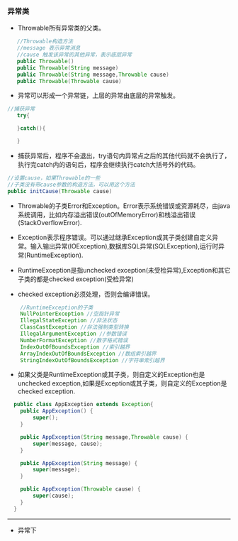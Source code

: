 
### 异常类
- Throwable所有异常类的父类。
```java
   //Throwable构造方法
   //message 表示异常消息
   //cause 触发该异常的其他异常，表示底层异常
   public Throwable()
   public Throwable(String message)
   public Throwable(String message,Throwable cause)
   public Throwable(Throwable cause)
```
- 异常可以形成一个异常链，上层的异常由底层的异常触发。

```java 
//捕获异常
   try{

   }catch(){

   }
```
- 捕获异常后，程序不会退出，try语句内异常点之后的其他代码就不会执行了，执行完catch内的语句后，程序会继续执行catch大括号外的代码。
```java
//设置cause，如果Throwable的一些
//子类没有带cause参数的构造方法，可以用这个方法
public initCause(Throwable cause)
```
- Throwable的子类Error和Exception。Error表示系统错误或资源耗尽，由java系统调用，比如内存溢出错误(outOfMemoryError)和栈溢出错误(StackOverflowError).
- Exception表示程序错误。可以通过继承Exception或其子类创建自定义异常。输入输出异常(IOException),数据库SQL异常(SQLException),运行时异常(RuntimeException).

- RuntimeException是指unchecked exception(未受检异常),Exception和其它子类的都是checked exception(受检异常)
- checked exception必须处理，否则会编译错误。
```java
    //RuntimeException的子类
    NullPointerException //空指针异常
    IllegalStateException //非法状态
    ClassCastException //非法强制类型转换
    IllegalArgumentException //参数错误
    NumberFormatException //数字格式错误
    IndexOutOfBoundsException //索引越界
    ArrayIndexOutOfBoundsException //数组索引越界
    StringIndexOutOfBoundsException //字符串索引越界
```
- 如果父类是RuntimeException或其子类，则自定义的Exception也是unchecked exception,如果是Exception或其子类，则自定义的Exception是checked exception.
```java 
  public class AppException extends Exception{
    public AppException() {
        super();
    }

    public AppException(String message,Throwable cause) {
        super(message, cause);
    }

    public AppException(String message) {
        super(message);
    }

    public AppException(Throwable cause) {
        super(cause);
    }
  }
```
---
- 异常下